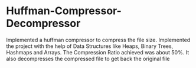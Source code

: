 # Huffman-Compressor-Decompressor

Implemented a huffman compressor to compress the file size. Implemented
the project with the help of Data Structures like Heaps, Binary Trees,
Hashmaps and Arrays. The Compression Ratio achieved was about 50%. It also
decompresses the compressed file to get back the original file

